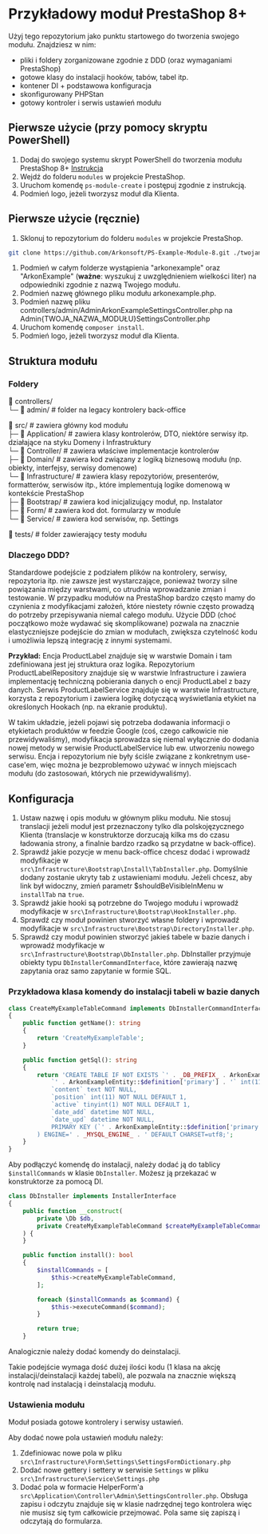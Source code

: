 # Przykładowy moduł PrestaShop 8+

Użyj tego repozytorium jako punktu startowego do tworzenia swojego modułu. Znajdziesz w nim: 

- pliki i foldery zorganizowane zgodnie z DDD (oraz wymaganiami PrestaShop)
- gotowe klasy do instalacji hooków, tabów, tabel itp.
- kontener DI + podstawowa konfiguracja
- skonfigurowany PHPStan
- gotowy kontroler i serwis ustawień modułu

## Pierwsze użycie (przy pomocy skryptu PowerShell)

1. Dodaj do swojego systemu skrypt PowerShell do tworzenia modułu PrestaShop 8+ [Instrukcja](https://wiki.arkonsoft.pl/prestashop/modules/create-module-script.html)
1. Wejdź do folderu `modules` w projekcie PrestaShop.
1. Uruchom komendę `ps-module-create` i postępuj zgodnie z instrukcją.
1. Podmień logo, jeżeli tworzysz moduł dla Klienta.

## Pierwsze użycie (ręcznie)

1. Sklonuj to repozytorium do folderu `modules` w projekcie PrestaShop. 
```bash
git clone https://github.com/Arkonsoft/PS-Example-Module-8.git ./twojanazwamodulu
```
1. Podmień w całym folderze wystąpienia "arkonexample" oraz "ArkonExample" (**ważne**: wyszukuj z uwzględnieniem wielkości liter) na odpowiedniki zgodnie z nazwą Twojego modułu.
1. Podmień nazwę głównego pliku modułu arkonexample.php.
1. Podmień nazwę pliku controllers/admin/AdminArkonExampleSettingsController.php na Admin{TWOJA_NAZWA_MODUŁU}SettingsController.php
1. Uruchom komendę `composer install`.
1. Podmień logo, jeżeli tworzysz moduł dla Klienta.

## Struktura modułu

### Foldery

📁 controllers/  
   └─ 📁 admin/                                  # folder na legacy kontrolery back-office

📁 src/                                          # zawiera główny kod modułu  
   ├─ 📁 Application/                            # zawiera klasy kontrolerów, DTO, niektóre serwisy itp. działające na styku Domeny i Infrastruktury  
      └─ 📁 Controller/                          # zawiera właściwe implementacje kontrolerów  
   ├─ 📁 Domain/                                 # zawiera kod związany z logiką biznesową modułu (np. obiekty, interfejsy, serwisy domenowe)  
   └─ 📁 Infrastructure/                         # zawiera klasy repozytoriów, presenterów, formatterów, serwisów itp., które implementują logike domenową w kontekście PrestaShop  
       ├─ 📁 Bootstrap/                          # zawiera kod inicjalizujący moduł, np. Instalator  
       ├─ 📁 Form/                               # zawiera kod dot. formularzy w module  
       └─ 📁 Service/                            # zawiera kod serwisów, np. Settings  

📁 tests/                                        # folder zawierający testy modułu

### Dlaczego DDD?

Standardowe podejście z podziałem plików na kontrolery, serwisy, repozytoria itp. nie zawsze jest wystarczające, ponieważ tworzy silne powiązania między warstwami, co utrudnia wprowadzanie zmian i testowanie. W przypadku modułów na PrestaShop bardzo często mamy do czynienia z modyfikacjami założeń, które niestety równie często prowadzą do potrzeby przepisywania niemal całego modułu. Użycie DDD (choć początkowo może wydawać się skomplikowane) pozwala na znacznie elastyczniejsze podejście do zmian w modułach, zwiększa czytelność kodu i umożliwia lepszą integrację z innymi systemami. 

**Przykład:**
Encja ProductLabel znajduje się w warstwie Domain i tam zdefiniowana jest jej struktura oraz logika. 
Repozytorium ProductLabelRepository znajduje się w warstwie Infrastructure i zawiera implementację techniczną pobierania danych o encji ProductLabel z bazy danych. 
Serwis ProductLabelService znajduje się w warstwie Infrastructure, korzysta z repozytorium i zawiera logikę dotyczącą wyświetlania etykiet na określonych Hookach (np. na ekranie produktu).

W takim układzie, jeżeli pojawi się potrzeba dodawania informacji o etykietach produktów w feedzie Google (coś, czego całkowicie nie przewidywaliśmy), modyfikacja sprowadza się niemal wyłącznie do dodania nowej metody w serwisie ProductLabelService lub ew. utworzeniu nowego serwisu. Encja i repozytorium nie były ściśle związane z konkretnym use-case'em, więc można je bezproblemowo używać w innych miejscach modułu (do zastosowań, których nie przewidywaliśmy).

## Konfiguracja

1. Ustaw nazwę i opis modułu w głównym pliku modułu. Nie stosuj translacji jeżeli moduł jest przeznaczony tylko dla polskojęzycznego Klienta (translacje w konstruktorze dorzucają kilka ms do czasu ładowania strony, a finalnie bardzo rzadko są przydatne w back-office).
2. Sprawdź jakie pozycje w menu back-office chcesz dodać i wprowadź modyfikacje w `src\Infrastructure\Bootstrap\Install\TabInstaller.php`. Domyślnie dodany zostanie ukryty tab z ustawieniami modułu. Jeżeli chcesz, aby link był widoczny, zmień parametr $shouldBeVisibleInMenu w `installTab` na `true`.
3. Sprawdź jakie hooki są potrzebne do Twojego modułu i wprowadź modyfikacje w `src\Infrastructure\Bootstrap\HookInstaller.php`.
4. Sprawdź czy moduł powinien stworzyć własne foldery i wprowadź modyfikacje w `src\Infrastructure\Bootstrap\DirectoryInstaller.php`.
5. Sprawdź czy moduł powinien stworzyć jakieś tabele w bazie danych i wprowadź modyfikacje w `src\Infrastructure\Bootstrap\DbInstaller.php`. DbInstaller przyjmuje obiekty typu `DbInstallerCommandInterface`, które zawierają nazwę zapytania oraz samo zapytanie w formie SQL.

### Przykładowa klasa komendy do instalacji tabeli w bazie danych

```php
class CreateMyExampleTableCommand implements DbInstallerCommandInterface
{
    public function getName(): string
    {
        return 'CreateMyExampleTable';
    }

    public function getSql(): string
    {
        return 'CREATE TABLE IF NOT EXISTS `' . _DB_PREFIX_ . ArkonExampleEntity::$definition['table'] . '` (
            `' . ArkonExampleEntity::$definition['primary'] . '` int(11) NOT NULL AUTO_INCREMENT,
            `content` text NOT NULL,
            `position` int(11) NOT NULL DEFAULT 1,
            `active` tinyint(1) NOT NULL DEFAULT 1,
            `date_add` datetime NOT NULL,
            `date_upd` datetime NOT NULL,
            PRIMARY KEY (`' . ArkonExampleEntity::$definition['primary'] . '`)
        ) ENGINE=' . _MYSQL_ENGINE_ . ' DEFAULT CHARSET=utf8;';
    }
}
```

Aby podłączyć komendę do instalacji, należy dodać ją do tablicy `$installCommands` w klasie `DbInstaller`. Możesz ją przekazać w konstruktorze za pomocą DI.

```php
class DbInstaller implements InstallerInterface
{
    public function __construct(
        private \Db $db,
        private CreateMyExampleTableCommand $createMyExampleTableCommand,
    ) {
    }

    public function install(): bool
    {
        $installCommands = [
            $this->createMyExampleTableCommand,
        ];

        foreach ($installCommands as $command) {
            $this->executeCommand($command);
        }

        return true;
    }
```

Analogicznie należy dodać komendy do deinstalacji.

Takie podejście wymaga dość dużej ilości kodu (1 klasa na akcję instalacji/deinstalacji każdej tabeli), ale pozwala na znacznie większą kontrolę nad instalacją i deinstalacją modułu.

### Ustawienia modułu

Moduł posiada gotowe kontrolery i serwisy ustawień. 

Aby dodać nowe pola ustawień modułu należy:
1. Zdefiniowac nowe pola w pliku `src\Infrastructure\Form\Settings\SettingsFormDictionary.php`
2. Dodać nowe gettery i settery w serwisie `Settings` w pliku `src\Infrastructure\Service\Settings.php`
3. Dodać pola w formacie HelperForm'a `src\Application\Controller\Admin\SettingsController.php`. Obsługa zapisu i odczytu znajduje się w klasie nadrzędnej tego kontrolera więc nie musisz się tym całkowicie przejmować. Pola same się zapiszą i odczytają do formularza.